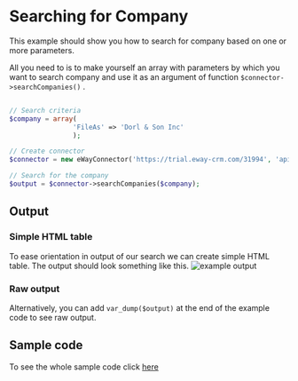 # Searching for Company

This example should show you how to search for company based on one or more parameters.

All you need to is to make yourself an array with parameters by which you want to search company and use it as an argument of function ```$connector->searchCompanies()``` .

```php

// Search criteria
$company = array(
                'FileAs' => 'Dorl & Son Inc'    
                );

// Create connector
$connector = new eWayConnector('https://trial.eway-crm.com/31994', 'api', 'ApiTrial@eWay-CRM');

// Search for the company
$output = $connector->searchCompanies($company);

```

## Output

### Simple HTML table
To ease orientation in output of our search we can create simple HTML table. The output should look something like this.
![example output](Images/sample_output.PNG)

### Raw output
Alternatively, you can add ```var_dump($output)``` at the end of the example code to see raw output.

## Sample code
To see the whole sample code click [here](sample_code.php)